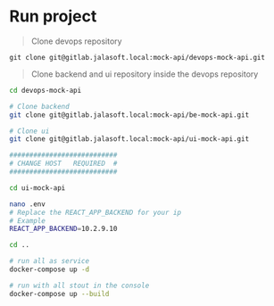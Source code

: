 # Run project

> Clone devops repository

`git clone git@gitlab.jalasoft.local:mock-api/devops-mock-api.git`

> Clone backend and ui repository inside the devops repository

``` bash
cd devops-mock-api

# Clone backend
git clone git@gitlab.jalasoft.local:mock-api/be-mock-api.git

# Clone ui
git clone git@gitlab.jalasoft.local:mock-api/ui-mock-api.git

###########################
# CHANGE HOST   REQUIRED  #
###########################

cd ui-mock-api

nano .env
# Replace the REACT_APP_BACKEND for your ip
# Example
REACT_APP_BACKEND=10.2.9.10

cd ..

# run all as service
docker-compose up -d

# run with all stout in the console
docker-compose up --build
```
